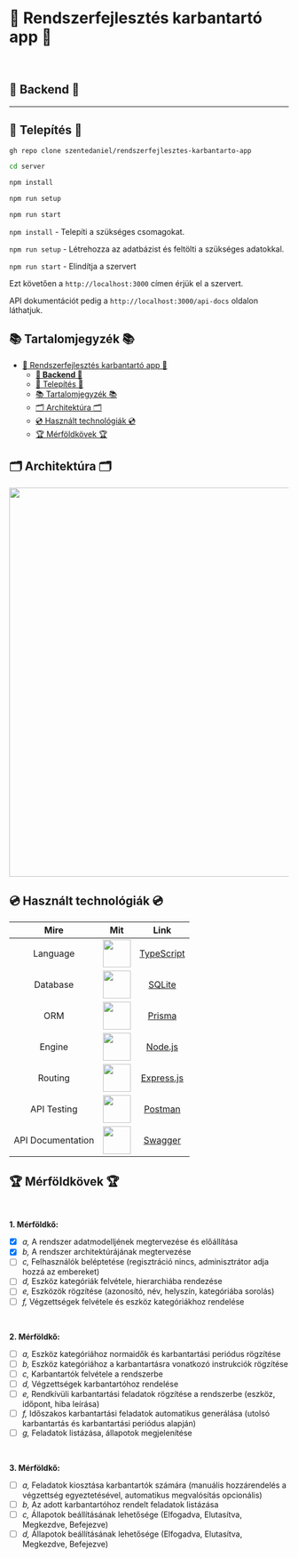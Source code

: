 # 🔧 Rendszerfejlesztés karbantartó app 🔧

&nbsp;

## **🗿 Backend 🗿**

---

## 💾 Telepítés 💾

```bash
gh repo clone szentedaniel/rendszerfejlesztes-karbantarto-app

cd server

npm install

npm run setup

npm run start
```

`npm install` - Telepíti a szükséges csomagokat.

`npm run setup` - Létrehozza az adatbázist és feltölti a szükséges adatokkal.

`npm run start` - Elindítja a szervert

Ezt követően a `http://localhost:3000` címen érjük el a szervert.

API dokumentációt pedig a `http://localhost:3000/api-docs` oldalon láthatjuk.

## 📚 Tartalomjegyzék 📚

- [🔧 Rendszerfejlesztés karbantartó app 🔧](#-rendszerfejlesztés-karbantartó-app-)
  - [**🗿 Backend 🗿**](#-backend-)
  - [💾 Telepítés 💾](#-telepítés-)
  - [📚 Tartalomjegyzék 📚](#-tartalomjegyzék-)
  - [🗂 Architektúra 🗂](#-architektúra-)
  - [💿 Használt technológiák 💿](#-használt-technológiák-)
  - [🏆 Mérföldkövek 🏆](#-mérföldkövek-)

## 🗂 Architektúra 🗂

<p align="center">
  <img src="https://c.tenor.com/mUXqG0h_G70AAAAC/spongebob-patrick-star.gif" width="700">
</p>

## 💿 Használt technológiák 💿

|   Mire    |                                                                                Mit                                                                                 |                 Link                 |
| :--------: | :-------------------------------------------------------------------------------------------------------------------------------------------------------------: | :------------------------------: |
| Language  |  <a href="https://www.typescriptlang.org/"><img width=50px src="https://external-content.duckduckgo.com/iu/?u=https%3A%2F%2Fblog.jeremylikness.com%2Fblog%2F2019-03-05_typescript-for-javascript-developers-by-refactoring-part-1-of-2%2Fimages%2F1.jpeg&f=1&nofb=1"></a>   |  [TypeScript](https://www.typescriptlang.org/)   |
| Database  |  <a href="https://sqlite.org/index.html"><img width=50px src="https://external-content.duckduckgo.com/iu/?u=http%3A%2F%2Fwww.file-extensions.org%2Fimgs%2Fapp-icon%2F128%2F5236%2Fsqlite-icon.png&f=1&nofb=1"></a>   |  [SQLite](https://sqlite.org/index.html)   |
| ORM  |  <a href="https://www.prisma.io/"><img width=50px src="https://external-content.duckduckgo.com/iu/?u=https%3A%2F%2Fzenprospect-production.s3.amazonaws.com%2Fuploads%2Fpictures%2F5ede203691c4ab00012b1f1f%2Fpicture&f=1&nofb=1"></a>   |  [Prisma](https://www.prisma.io/)   |
| Engine  |  <a href="https://nodejs.org/en/"><img width=50px src="https://external-content.duckduckgo.com/iu/?u=https%3A%2F%2F1.bp.blogspot.com%2F-sqAjIvOtpXI%2FXYoCmqOyMwI%2FAAAAAAAAJig%2FCowR8wgEauEs-RXN2IPmLYkC7NHoHuA3gCLcBGAsYHQ%2Fs1600%2Fnode-js-logo.png&f=1&nofb=1"></a>   |  [Node.js](https://nodejs.org/en/)   |
|  Routing  |   <a href="https://expressjs.com/"><img width=50 src="https://external-content.duckduckgo.com/iu/?u=https%3A%2F%2Fhackersandslackers-cdn.storage.googleapis.com%2F2020%2F05%2Fexpress.png&f=1&nofb=1"></a>    | [Express.js](https://expressjs.com/) |
| API Testing |    <a href="https://www.postman.com/"><img width=50px src="https://external-content.duckduckgo.com/iu/?u=https%3A%2F%2Fblog.scottlogic.com%2Fmmcalroy%2Fassets%2FpostmanLogo.png&f=1&nofb=1"></a>     |   [Postman](https://www.postman.com/)   |
| API Documentation |    <a href="https://swagger.io/"><img width=50px src="https://external-content.duckduckgo.com/iu/?u=https%3A%2F%2Fseeklogo.com%2Fimages%2FS%2Fswagger-logo-A49F73BAF4-seeklogo.com.png&f=1&nofb=1"></a>     |   [Swagger](https://swagger.io/)   |

## 🏆 Mérföldkövek 🏆

&nbsp;

**1. Mérföldkő:**

- [x] *a,* A rendszer adatmodelljének megtervezése és előállítása
- [x] *b,* A rendszer architektúrájának megtervezése
- [ ] *c,* Felhasználók beléptetése (regisztráció nincs, adminisztrátor adja hozzá az
embereket)
- [ ] *d,* Eszköz kategóriák felvétele, hierarchiába rendezése
- [ ] *e,* Eszközök rögzítése (azonosító, név, helyszín, kategóriába sorolás)
- [ ] *f,* Végzettségek felvétele és eszköz kategóriákhoz rendelése

&nbsp;

**2. Mérföldkő:**

- [ ] *a,* Eszköz kategóriához normaidők és karbantartási periódus rögzítése
- [ ] *b,* Eszköz kategóriához a karbantartásra vonatkozó instrukciók rögzítése
- [ ] *c,* Karbantartók felvétele a rendszerbe
- [ ] *d,* Végzettségek karbantartóhoz rendelése
- [ ] *e,* Rendkívüli karbantartási feladatok rögzítése a rendszerbe (eszköz, időpont,
hiba leírása)
- [ ] *f,* Időszakos karbantartási feladatok automatikus generálása (utolsó
karbantartás és karbantartási periódus alapján)
- [ ] *g,* Feladatok listázása, állapotok megjelenítése

&nbsp;

**3. Mérföldkő:**

- [ ] *a,* Feladatok kiosztása karbantartók számára (manuális hozzárendelés a
végzettség egyeztetésével, automatikus megvalósítás opcionális)
- [ ] *b,* Az adott karbantartóhoz rendelt feladatok listázása
- [ ] *c,* Állapotok beállításának lehetősége (Elfogadva, Elutasítva, Megkezdve,
Befejezve)
- [ ] *d,* Állapotok beállításának lehetősége (Elfogadva, Elutasítva, Megkezdve,
Befejezve)
